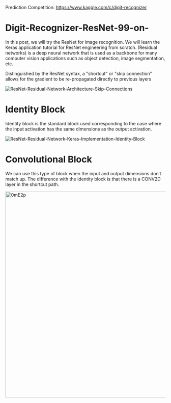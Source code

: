 
Prediction Competition:
https://www.kaggle.com/c/digit-recognizer




# Digit-Recognizer-ResNet-99-on-
In this post, we will try the ResNet for image recognition. We will learn the Keras application tutorial for ResNet engineering from scratch. (Residual networks) is a deep neural network that is used as a backbone for many computer vision applications such as object detection, image segmentation, etc.

Distinguished by the ResNet syntax, a "shortcut" or "skip connection" allows for the gradient to be re-propagated directly to previous layers

![ResNet-Residual-Network-Architecture-Skip-Connections](https://user-images.githubusercontent.com/73136710/108855013-2c8df100-75f1-11eb-8239-be1adabad784.png)



# Identity Block

Identity block is the standard block used corresponding to the case where the input activation has the same dimensions as the output activation.

![ResNet-Residual-Network-Keras-Implementation-Identity-Block](https://user-images.githubusercontent.com/73136710/108855018-2dbf1e00-75f1-11eb-99db-f0869a963ee8.png)


# Convolutional Block
We can use this type of block when the input and output dimensions don’t match up. The difference with the identity block is that there is a CONV2D layer in the shortcut path.

<img width="647" alt="0mE2p" src="https://user-images.githubusercontent.com/73136710/108855019-2dbf1e00-75f1-11eb-9522-784179179c49.png">

